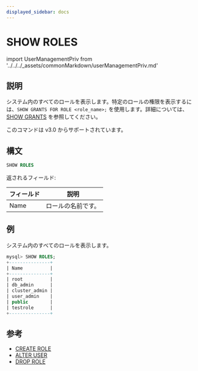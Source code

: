 ```yaml
---
displayed_sidebar: docs
---
```


# SHOW ROLES

import UserManagementPriv from '../../../_assets/commonMarkdown/userManagementPriv.md'

## 説明

システム内のすべてのロールを表示します。特定のロールの権限を表示するには、`SHOW GRANTS FOR ROLE <role_name>;` を使用します。詳細については、 [SHOW GRANTS](SHOW_GRANTS.md) を参照してください。

このコマンドは v3.0 からサポートされています。

<UserManagementPriv />

## 構文

```SQL
SHOW ROLES
```

返されるフィールド:

| **フィールド** | **説明**           |
| -------------- | ------------------ |
| Name           | ロールの名前です。 |

## 例

システム内のすべてのロールを表示します。

```SQL
mysql> SHOW ROLES;
+---------------+
| Name          |
+---------------+
| root          |
| db_admin      |
| cluster_admin |
| user_admin    |
| public        |
| testrole      |
+---------------+
```

## 参考

- [CREATE ROLE](CREATE_ROLE.md)
- [ALTER USER](ALTER_USER.md)
- [DROP ROLE](DROP_ROLE.md)